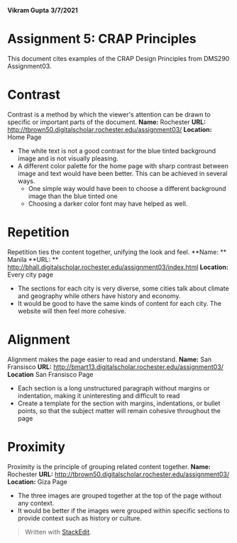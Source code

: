 **Vikram Gupta**
**3/7/2021**
# **Assignment 5: CRAP Principles**

This document cites examples of the CRAP Design Principles from DMS290 Assignment03.
# Contrast
Contrast is a method by which the viewer's attention can be drawn to specific or important parts of the document.
**Name:** Rochester
**URL:** http://tbrown50.digitalscholar.rochester.edu/assignment03/
**Location:** Home Page
 - The white text is not a good contrast for the blue tinted background image and is not visually pleasing.
-  A different color palette for the home page with sharp contrast between image and text would have been better.  This can be achieved in several ways.  
	- One simple way would have been to choose a different background image than the blue tinted one
	- Choosing a darker color font may have helped as well.

# Repetition
Repetition ties the content together, unifying the look and feel.
**Name: ** Manila 
**URL: ** http://bhall.digitalscholar.rochester.edu/assignment03/index.html
**Location:** Every city page
- The sections for each city is very diverse, some cities talk about climate and geography while others have history and economy. 
- It would be good to have the same kinds of content for each city. The website will then feel more cohesive.

# Alignment
Alignment makes the page easier to read and understand.
**Name:** San Fransisco
**URL:** http://bmart13.digitalscholar.rochester.edu/assignment03/
**Location** San Fransisco Page
- Each section is a long unstructured paragraph without margins or indentation, making it uninteresting and difficult to read
- Create a template for the section with margins, indentations, or bullet points, so that the subject matter will remain cohesive throughout the page


# Proximity
Proximity is the principle of grouping related content together.
**Name:** Rochester
**URL:** http://tbrown50.digitalscholar.rochester.edu/assignment03/
**Location:** Giza Page
 - The three images are grouped together at the top of the page without any context.
 -  It would be better if the images were grouped within specific sections to provide context such as history or culture.
> Written with [StackEdit](https://stackedit.io/).
> 
<!--stackedit_data:
eyJoaXN0b3J5IjpbLTE5NzAxNDUzMDhdfQ==
-->